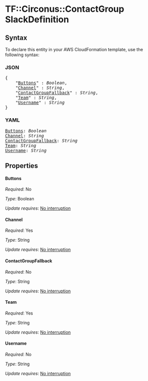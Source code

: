 # TF::Circonus::ContactGroup SlackDefinition

## Syntax

To declare this entity in your AWS CloudFormation template, use the following syntax:

### JSON

<pre>
{
    "<a href="#buttons" title="Buttons">Buttons</a>" : <i>Boolean</i>,
    "<a href="#channel" title="Channel">Channel</a>" : <i>String</i>,
    "<a href="#contactgroupfallback" title="ContactGroupFallback">ContactGroupFallback</a>" : <i>String</i>,
    "<a href="#team" title="Team">Team</a>" : <i>String</i>,
    "<a href="#username" title="Username">Username</a>" : <i>String</i>
}
</pre>

### YAML

<pre>
<a href="#buttons" title="Buttons">Buttons</a>: <i>Boolean</i>
<a href="#channel" title="Channel">Channel</a>: <i>String</i>
<a href="#contactgroupfallback" title="ContactGroupFallback">ContactGroupFallback</a>: <i>String</i>
<a href="#team" title="Team">Team</a>: <i>String</i>
<a href="#username" title="Username">Username</a>: <i>String</i>
</pre>

## Properties

#### Buttons

_Required_: No

_Type_: Boolean

_Update requires_: [No interruption](https://docs.aws.amazon.com/AWSCloudFormation/latest/UserGuide/using-cfn-updating-stacks-update-behaviors.html#update-no-interrupt)

#### Channel

_Required_: Yes

_Type_: String

_Update requires_: [No interruption](https://docs.aws.amazon.com/AWSCloudFormation/latest/UserGuide/using-cfn-updating-stacks-update-behaviors.html#update-no-interrupt)

#### ContactGroupFallback

_Required_: No

_Type_: String

_Update requires_: [No interruption](https://docs.aws.amazon.com/AWSCloudFormation/latest/UserGuide/using-cfn-updating-stacks-update-behaviors.html#update-no-interrupt)

#### Team

_Required_: Yes

_Type_: String

_Update requires_: [No interruption](https://docs.aws.amazon.com/AWSCloudFormation/latest/UserGuide/using-cfn-updating-stacks-update-behaviors.html#update-no-interrupt)

#### Username

_Required_: No

_Type_: String

_Update requires_: [No interruption](https://docs.aws.amazon.com/AWSCloudFormation/latest/UserGuide/using-cfn-updating-stacks-update-behaviors.html#update-no-interrupt)


